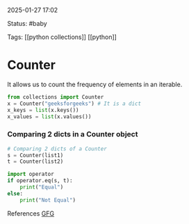 2025-01-27 17:02

Status: #baby

Tags: [[python collections]] [[python]]

# Counter

It allows us to count the frequency of elements in an iterable.

```python
from collections import Counter
x = Counter("geeksforgeeks") # It is a dict
x_keys = list(x.keys())
x_values = list(x.values())
```

### Comparing 2 dicts in a Counter object

```python
# Comparing 2 dicts of a Counter
s = Counter(list1)
t = Counter(list2)

import operator
if operator.eq(s, t):
    print("Equal")
else:
    print("Not Equal")
```





References
[GFG](https://www.geeksforgeeks.org/python-counter-objects-elements/)
